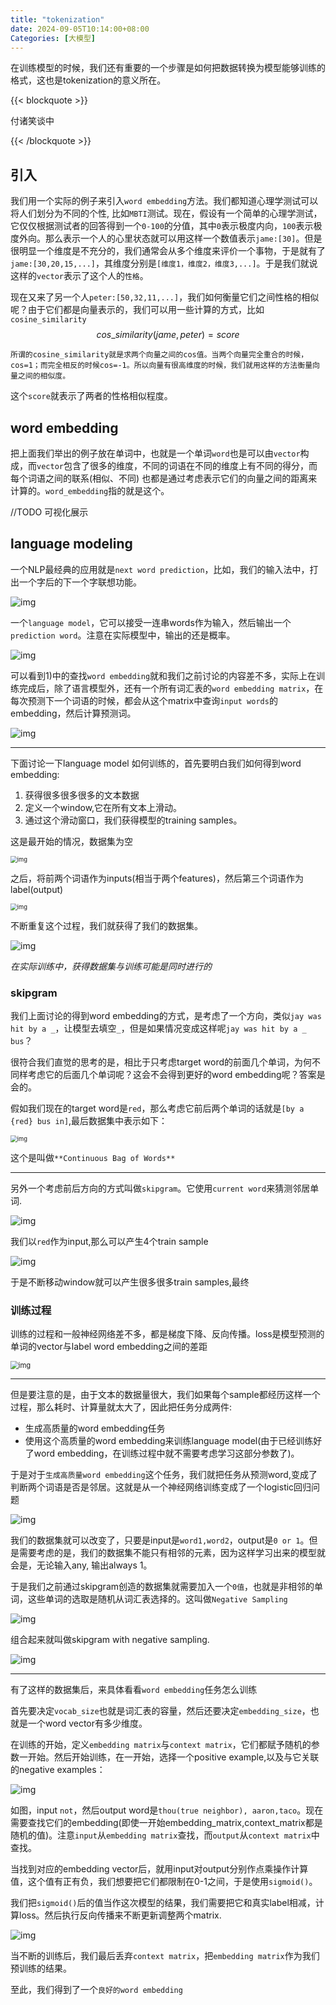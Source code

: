 ```yaml
---
title: "tokenization"
date: 2024-09-05T10:14:00+08:00
Categories: [大模型]
---
```

在训练模型的时候，我们还有重要的一个步骤是如何把数据转换为模型能够训练的格式，这也是tokenization的意义所在。

{{< blockquote >}}

付诸笑谈中

{{< /blockquote >}}

## 引入

我们用一个实际的例子来引入`word embedding`方法。我们都知道心理学测试可以将人们划分为不同的个性, 比如`MBTI`测试。现在，假设有一个简单的心理学测试，它仅仅根据测试者的回答得到一个`0-100`的分值，其中`0`表示极度内向，`100`表示极度外向。那么表示一个人的心里状态就可以用这样一个数值表示`jame:[30]`。但是很明显一个维度是不充分的，我们通常会从多个维度来评价一个事物，于是就有了`jame:[30,20,15,...]`，其维度分别是`[维度1，维度2，维度3,...]`。于是我们就说这样的`vector`表示了这个人的`性格`。

现在又来了另一个人`peter:[50,32,11,...]`，我们如何衡量它们之间性格的相似呢？由于它们都是向量表示的，我们可以用一些计算的方式，比如`cosine_similarity`
$$
cos\_similarity(jame,peter)=score
$$

```
所谓的cosine_similarity就是求两个向量之间的cos值。当两个向量完全重合的时候，cos=1；而完全相反的时候cos=-1。所以向量有很高维度的时候，我们就用这样的方法衡量向量之间的相似度。
```



这个`score`就表示了两者的性格相似程度。

## word embedding

把上面我们举出的例子放在单词中，也就是一个单词`word`也是可以由`vector`构成，而`vector`包含了很多的维度，不同的词语在不同的维度上有不同的得分，而每个词语之间的联系(相似、不同) 也都是通过考虑表示它们的向量之间的距离来计算的。`word_embedding`指的就是这个。

//TODO 可视化展示



## language modeling

一个NLP最经典的应用就是`next word prediction`，比如，我们的输入法中，打出一个字后的下一个字联想功能。

![img](https://obsdian-1304266993.cos.ap-chongqing.myqcloud.com/202409062041235.png)

一个`language model`，它可以接受一连串words作为输入，然后输出一个`prediction word`。注意在实际模型中，输出的还是概率。

![img](https://obsdian-1304266993.cos.ap-chongqing.myqcloud.com/202409062043943.png)

可以看到1)中的查找`word embedding`就和我们之前讨论的内容差不多，实际上在训练完成后，除了语言模型外，还有一个所有词汇表的`word embedding matrix`，在每次预测下一个词语的时候，都会从这个matrix中查询`input words`的embedding，然后计算预测词。

![img](https://obsdian-1304266993.cos.ap-chongqing.myqcloud.com/202409062046420.png)

---

下面讨论一下language model 如何训练的，首先要明白我们如何得到word embedding:

1. 获得很多很多很多的文本数据
2. 定义一个window,它在所有文本上滑动。
3. 通过这个滑动窗口，我们获得模型的training samples。



这是最开始的情况，数据集为空

<img src="https://obsdian-1304266993.cos.ap-chongqing.myqcloud.com/202409062052407.png" alt="img" style="zoom:67%;" />

之后，将前两个词语作为inputs(相当于两个features)，然后第三个词语作为label(output)

<img src="https://obsdian-1304266993.cos.ap-chongqing.myqcloud.com/202409062052821.png" alt="img" style="zoom:67%;" />

不断重复这个过程，我们就获得了我们的数据集。

![img](https://obsdian-1304266993.cos.ap-chongqing.myqcloud.com/202409062054422.png)

*在实际训练中，获得数据集与训练可能是同时进行的*

### skipgram

我们上面讨论的得到word embedding的方式，是考虑了一个方向，类似`jay was hit by a _`，让模型去填空`_`，但是如果情况变成这样呢`jay was hit by a _ bus`？

很符合我们直觉的思考的是，相比于只考虑target word的前面几个单词，为何不同样考虑它的后面几个单词呢？这会不会得到更好的word embedding呢？答案是会的。

假如我们现在的target word是`red`，那么考虑它前后两个单词的话就是`[by a {red} bus in]`,最后数据集中表示如下：

<img src="https://obsdian-1304266993.cos.ap-chongqing.myqcloud.com/202409062102230.png" alt="img" style="zoom:67%;" />

这个是叫做`**Continuous Bag of Words**`

---

另外一个考虑前后方向的方式叫做`skipgram`。它使用`current word`来猜测邻居单词.

![img](https://obsdian-1304266993.cos.ap-chongqing.myqcloud.com/202409070058473.png)

我们以`red`作为input,那么可以产生4个train sample

![img](https://obsdian-1304266993.cos.ap-chongqing.myqcloud.com/202409070059792.png)

于是不断移动window就可以产生很多很多train samples,最终

### 训练过程

训练的过程和一般神经网络差不多，都是梯度下降、反向传播。loss是模型预测的单词的vector与label word embedding之间的差距

<img src="https://obsdian-1304266993.cos.ap-chongqing.myqcloud.com/202409070107483.png" alt="img" style="zoom:80%;" />

---

但是要注意的是，由于文本的数据量很大，我们如果每个sample都经历这样一个过程，那么耗时、计算量就太大了，因此把任务分成两件:

+ 生成高质量的word embedding任务
+ 使用这个高质量的word embedding来训练language model(由于已经训练好了word embedding，在训练过程中就不需要考虑学习这部分参数了)。



于是对于`生成高质量word embedding`这个任务，我们就把任务从预测word,变成了判断两个词语是否是邻居。这就是从一个神经网络训练变成了一个logistic回归问题

![img](https://obsdian-1304266993.cos.ap-chongqing.myqcloud.com/202409070124248.png)

我们的数据集就可以改变了，只要是input是`word1,word2`，output是`0 or 1`。但是需要考虑的是，我们的数据集不能只有相邻的元素，因为这样学习出来的模型就会是，无论输入any, 输出always 1。

于是我们之前通过skipgram创造的数据集就需要加入一个`0值`，也就是非相邻的单词，这些单词的选取是随机从词汇表选择的。这叫做`Negative Sampling`

![img](https://obsdian-1304266993.cos.ap-chongqing.myqcloud.com/202409070127895.png)

组合起来就叫做skipgram with negative sampling.

![img](https://obsdian-1304266993.cos.ap-chongqing.myqcloud.com/202409070130559.png)

---

有了这样的数据集后，来具体看看`word embedding`任务怎么训练

首先要决定`vocab_size`也就是词汇表的容量，然后还要决定`embedding_size`，也就是一个word vector有多少维度。

在训练的开始，定义`embedding matrix`与`context matrix`，它们都赋予随机的参数一开始。然后开始训练，在一开始，选择一个positive example,以及与它关联的negative examples：

![img](https://obsdian-1304266993.cos.ap-chongqing.myqcloud.com/202409070137301.png)

如图，input `not`，然后output word是`thou(true neighbor), aaron,taco`。现在需要查找它们的embedding(即使一开始embedding_matrix,context_matrix都是随机的值)。注意`input`从`embedding matrix`查找，而`output`从`context matrix`中查找。

当找到对应的embedding vector后，就用input对output分别作点乘操作计算值，这个值有正有负，我们想要把它们都限制在0-1之间，于是使用`sigmoid()`。

我们把`sigmoid()`后的值当作这次模型的结果，我们需要把它和真实label相减，计算loss。然后执行反向传播来不断更新调整两个matrix.

![img](https://obsdian-1304266993.cos.ap-chongqing.myqcloud.com/202409070142119.png)

当不断的训练后，我们最后丢弃`context matrix`，把`embedding matrix`作为我们预训练的结果。

至此，我们得到了一个`良好的word embedding`

